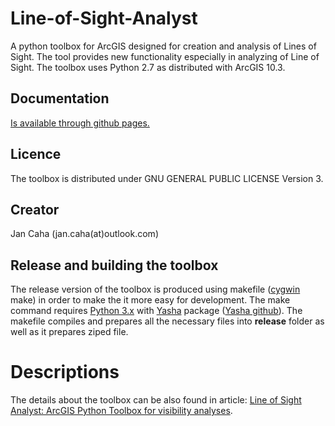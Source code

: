 # Line-of-Sight-Analyst
A python toolbox for ArcGIS designed for creation and analysis of Lines of Sight. The tool provides new functionality especially in analyzing of Line of Sight. The toolbox uses Python 2.7 as distributed with ArcGIS 10.3.

## Documentation 

[Is available through github pages.](https://jancaha.github.io/Line-of-Sight-Analyst/)

## Licence

The toolbox is distributed under GNU GENERAL PUBLIC LICENSE Version 3.

## Creator

Jan Caha (jan.caha(at)outlook.com)

## Release and building the toolbox

The release version of the toolbox is produced using makefile ([cygwin](https://www.cygwin.com/) make) in order to make the it more easy for development. The make command requires [Python 3.x](https://www.python.org/) with [Yasha](https://pypi.python.org/pypi/yasha/) package ([Yasha github](https://github.com/kblomqvist/yasha)). The makefile compiles and prepares all the necessary files into **release** folder as well as it prepares ziped file. 

# Descriptions

The details about the toolbox can be also found in article: [Line of Sight Analyst: ArcGIS Python Toolbox for visibility analyses](https://geografia.science.upjs.sk/images/geographia_cassoviensis/articles/GC-2018-12-1/2018_1_Caha.pdf).